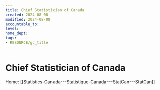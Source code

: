 ```yaml
---
title: Chief Statistician of Canada
created: 2024-08-08
modified: 2024-08-08
accountable_to: 
level: 
home_dept: 
tags:
- RESOURCE/gc_title
---
```

# Chief Statistician of Canada
Home: [[Statistics-Canada---Statistique-Canada---StatCan---StatCan]]
